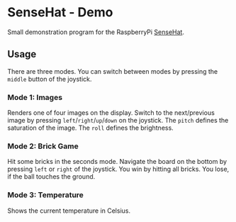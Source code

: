 # SenseHat - Demo
Small demonstration program for the RaspberryPi [SenseHat](https://www.raspberrypi.com/documentation/accessories/sense-hat.html#introducing-the-sense-hat).

## Usage
There are three modes. You can switch between modes by pressing the `middle` button of the joystick.

### Mode 1: Images
Renders one of four images on the display. Switch to the next/previous image by pressing `left`/`right`/`up`/`down` on the joystick.
The `pitch` defines the saturation of the image. The `roll` defines the brightness.

### Mode 2: Brick Game
Hit some bricks in the seconds mode. Navigate the board on the bottom by pressing `left` or `right` of the joystick.
You win by hitting all bricks. You lose, if the ball touches the ground.

### Mode 3: Temperature
Shows the current temperature in Celsius.
